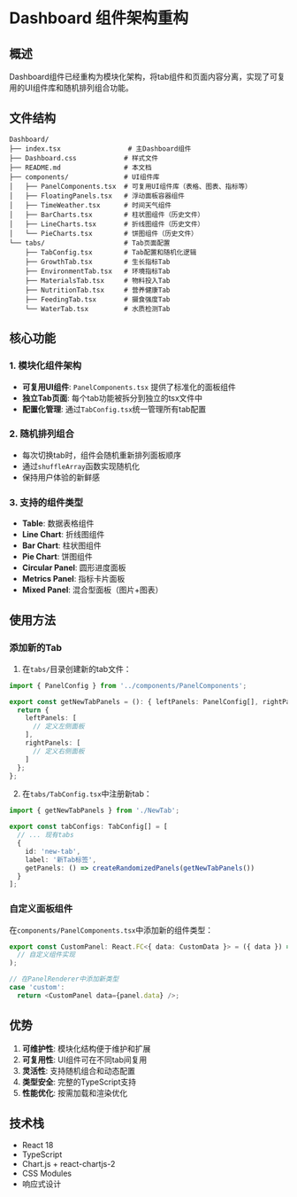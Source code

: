 # Dashboard 组件架构重构

## 概述

Dashboard组件已经重构为模块化架构，将tab组件和页面内容分离，实现了可复用的UI组件库和随机排列组合功能。

## 文件结构

```
Dashboard/
├── index.tsx                 # 主Dashboard组件
├── Dashboard.css            # 样式文件
├── README.md                # 本文档
├── components/              # UI组件库
│   ├── PanelComponents.tsx  # 可复用UI组件库（表格、图表、指标等）
│   ├── FloatingPanels.tsx   # 浮动面板容器组件
│   ├── TimeWeather.tsx      # 时间天气组件
│   ├── BarCharts.tsx        # 柱状图组件（历史文件）
│   ├── LineCharts.tsx       # 折线图组件（历史文件）
│   └── PieCharts.tsx        # 饼图组件（历史文件）
└── tabs/                    # Tab页面配置
    ├── TabConfig.tsx        # Tab配置和随机化逻辑
    ├── GrowthTab.tsx        # 生长指标Tab
    ├── EnvironmentTab.tsx   # 环境指标Tab
    ├── MaterialsTab.tsx     # 物料投入Tab
    ├── NutritionTab.tsx     # 营养健康Tab
    ├── FeedingTab.tsx       # 摄食强度Tab
    └── WaterTab.tsx         # 水质检测Tab
```

## 核心功能

### 1. 模块化组件架构

- **可复用UI组件**: `PanelComponents.tsx` 提供了标准化的面板组件
- **独立Tab页面**: 每个tab功能被拆分到独立的tsx文件中
- **配置化管理**: 通过`TabConfig.tsx`统一管理所有tab配置

### 2. 随机排列组合

- 每次切换tab时，组件会随机重新排列面板顺序
- 通过`shuffleArray`函数实现随机化
- 保持用户体验的新鲜感

### 3. 支持的组件类型

- **Table**: 数据表格组件
- **Line Chart**: 折线图组件  
- **Bar Chart**: 柱状图组件
- **Pie Chart**: 饼图组件
- **Circular Panel**: 圆形进度面板
- **Metrics Panel**: 指标卡片面板
- **Mixed Panel**: 混合型面板（图片+图表）

## 使用方法

### 添加新的Tab

1. 在`tabs/`目录创建新的tab文件：

```typescript
import { PanelConfig } from '../components/PanelComponents';

export const getNewTabPanels = (): { leftPanels: PanelConfig[], rightPanels: PanelConfig[] } => {
  return {
    leftPanels: [
      // 定义左侧面板
    ],
    rightPanels: [
      // 定义右侧面板
    ]
  };
};
```

2. 在`tabs/TabConfig.tsx`中注册新tab：

```typescript
import { getNewTabPanels } from './NewTab';

export const tabConfigs: TabConfig[] = [
  // ... 现有tabs
  {
    id: 'new-tab',
    label: '新Tab标签',
    getPanels: () => createRandomizedPanels(getNewTabPanels())
  }
];
```

### 自定义面板组件

在`components/PanelComponents.tsx`中添加新的组件类型：

```typescript
export const CustomPanel: React.FC<{ data: CustomData }> = ({ data }) => (
  // 自定义组件实现
);

// 在PanelRenderer中添加新类型
case 'custom':
  return <CustomPanel data={panel.data} />;
```

## 优势

1. **可维护性**: 模块化结构便于维护和扩展
2. **可复用性**: UI组件可在不同tab间复用
3. **灵活性**: 支持随机组合和动态配置
4. **类型安全**: 完整的TypeScript支持
5. **性能优化**: 按需加载和渲染优化

## 技术栈

- React 18
- TypeScript
- Chart.js + react-chartjs-2
- CSS Modules
- 响应式设计
